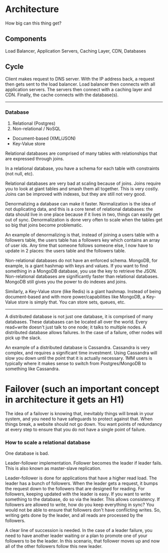 # Architecture

How big can this thing get?


## Components
Load Balancer, Application Servers, Caching Layer, CDN, Databases

## Cycle
Client makes request to DNS server. With the IP address back, a request then gets sent to the load balancer. Load balancer then connects with all application servers. The servers then connect with a caching layer and CDN. Finally, the cache connects with the database(s).

---

### Database
1. Relational (Postgres)
2. Non-relational / NoSQL
+ Document-based (XML/JSON)
+ Key-Value store

Relational databases are comprised of many tables with relationships that are expressed through joins.

In a relational database, you have a schema for each table with constraints (not null, etc).

Relational databases are very bad at scaling because of joins. Joins require you to look at giant tables and smash them all together. This is very costly. Joins can be improved with indexes, but they are still not very good.

Denormalizing a database can make it faster. Normalization is the idea of not duplicating data, and this is a core tenet of relational databases: the data should live in one place because if it lives in two, things can easily get out of sync. Denormalization is done very often to scale when the tables get so big that joins become problematic.

An example of denormalizing is that, instead of joining a users table with a followers table, the users table has a followers key which contains an array of user ids. Any time that someone follows someone else, I now have to update in 2 places: the users table and the followers table.

Non-relational databases do not have an enforced schema. MongoDB, for example, is a giant hashmap with keys and values. If you want to find something in a MongoDB database, you use the key to retrieve the JSON. Non-relational databases are significantly faster than relational databases. MongoDB still gives you the power to do indexes and joins.

Similarly, a Key-Value store (like Redis) is a giant hashmap. Instead of being document-based and with more power/capabilities like MongoDB, a Key-Value store is simply that. You can store sets, queues, etc.

---

A distributed database is not just one database, it is comprised of many databases. These databases can be located all over the world. Every read+write doesn't just talk to one node; it talks to multiple nodes. A distributed database allows failures. In the case of a failure, other nodes will pick up the slack.

An example of a distributed database is Cassandra. Cassandra is very complex, and requires a significant time investment. Using Cassandra will slow you down until the point that it is actually necessary. 1MM users is typically where it makes sense to switch from Postgres/MongoDB to something like Cassandra.

# Failover (such an important concept in architecture it gets an H1)

The idea of a failover is knowing that, inevitably things will break in your system, and you need to have safeguards to protect against that. When things break, a website should not go down. You want points of redundancy at every step to ensure that you do not have a single point of failure.

### How to scale a relational database
One database is bad.

Leader-follower implementation. Follower becomes the leader if leader fails. This is also known as master-slave replication.

Leader-follower is done for applications that have a higher read load. The leader has a bunch of followers. When the leader gets a request, it bumps the request down to the followers that are designed for reading. For followers, keeping updated with the leader is easy. If you want to write something to the database, do so via the leader. This allows consistency. If followers are allowed to write, how do you keep everything in sync? You would not be able to ensure that followers don't have conflicting writes. So, writing gets done by the leader, and all reads are processed by the followers.

A clear line of succession is needed. In the case of a leader failure, you need to have another leader waiting or a plan to promote one of your followers to be the leader. In this scenario, that follower moves up and now all of the other followers follow this new leader.
